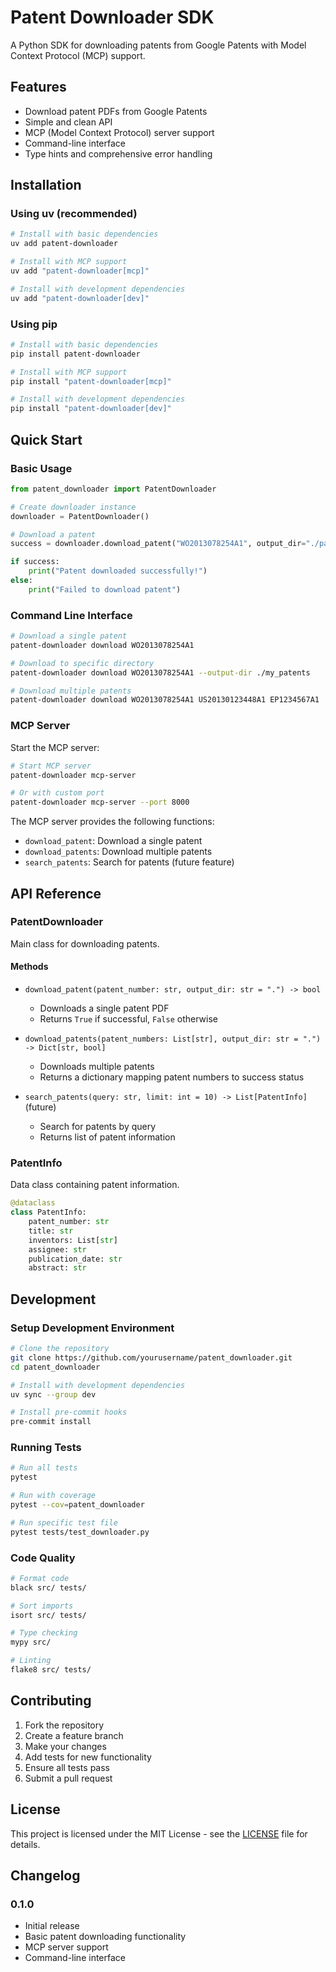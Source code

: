 # Patent Downloader SDK

A Python SDK for downloading patents from Google Patents with Model Context Protocol (MCP) support.

## Features

- Download patent PDFs from Google Patents
- Simple and clean API
- MCP (Model Context Protocol) server support
- Command-line interface
- Type hints and comprehensive error handling

## Installation

### Using uv (recommended)

```bash
# Install with basic dependencies
uv add patent-downloader

# Install with MCP support
uv add "patent-downloader[mcp]"

# Install with development dependencies
uv add "patent-downloader[dev]"
```

### Using pip

```bash
# Install with basic dependencies
pip install patent-downloader

# Install with MCP support
pip install "patent-downloader[mcp]"

# Install with development dependencies
pip install "patent-downloader[dev]"
```

## Quick Start

### Basic Usage

```python
from patent_downloader import PatentDownloader

# Create downloader instance
downloader = PatentDownloader()

# Download a patent
success = downloader.download_patent("WO2013078254A1", output_dir="./patents")

if success:
    print("Patent downloaded successfully!")
else:
    print("Failed to download patent")
```

### Command Line Interface

```bash
# Download a single patent
patent-downloader download WO2013078254A1

# Download to specific directory
patent-downloader download WO2013078254A1 --output-dir ./my_patents

# Download multiple patents
patent-downloader download WO2013078254A1 US20130123448A1 EP1234567A1
```

### MCP Server

Start the MCP server:

```bash
# Start MCP server
patent-downloader mcp-server

# Or with custom port
patent-downloader mcp-server --port 8000
```

The MCP server provides the following functions:

- `download_patent`: Download a single patent
- `download_patents`: Download multiple patents
- `search_patents`: Search for patents (future feature)

## API Reference

### PatentDownloader

Main class for downloading patents.

#### Methods

- `download_patent(patent_number: str, output_dir: str = ".") -> bool`
  - Downloads a single patent PDF
  - Returns `True` if successful, `False` otherwise

- `download_patents(patent_numbers: List[str], output_dir: str = ".") -> Dict[str, bool]`
  - Downloads multiple patents
  - Returns a dictionary mapping patent numbers to success status

- `search_patents(query: str, limit: int = 10) -> List[PatentInfo]` (future)
  - Search for patents by query
  - Returns list of patent information

### PatentInfo

Data class containing patent information.

```python
@dataclass
class PatentInfo:
    patent_number: str
    title: str
    inventors: List[str]
    assignee: str
    publication_date: str
    abstract: str
```

## Development

### Setup Development Environment

```bash
# Clone the repository
git clone https://github.com/yourusername/patent_downloader.git
cd patent_downloader

# Install with development dependencies
uv sync --group dev

# Install pre-commit hooks
pre-commit install
```

### Running Tests

```bash
# Run all tests
pytest

# Run with coverage
pytest --cov=patent_downloader

# Run specific test file
pytest tests/test_downloader.py
```

### Code Quality

```bash
# Format code
black src/ tests/

# Sort imports
isort src/ tests/

# Type checking
mypy src/

# Linting
flake8 src/ tests/
```

## Contributing

1. Fork the repository
2. Create a feature branch
3. Make your changes
4. Add tests for new functionality
5. Ensure all tests pass
6. Submit a pull request

## License

This project is licensed under the MIT License - see the [LICENSE](LICENSE) file for details.

## Changelog

### 0.1.0
- Initial release
- Basic patent downloading functionality
- MCP server support
- Command-line interface 